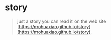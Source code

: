 # story
> just a story
> you can read it on the web site [https://mohuaxiao.github.io/story](https://mohuaxiao.github.io/story).
